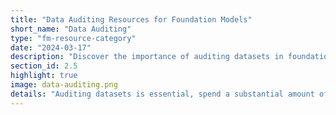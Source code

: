 ```yaml
---
title: "Data Auditing Resources for Foundation Models"
short_name: "Data Auditing"
type: "fm-resource-category"
date: "2024-03-17"
description: "Discover the importance of auditing datasets in foundation model development. Learn how systematic studies and exploration tools can ensure dataset integrity and effectiveness."
section_id: 2.5
highlight: true
image: data-auditing.png
details: "Auditing datasets is essential, spend a substantial amount of time inspecting your dataset at multiple stages of the dataset design process. Many datasets have problems specifically because the authors did not do sufficient auditing before releasing them. Use systematic studies of the process in addition to data search, analysis, & exploration tools to track the dataset's evolution."
---
```

